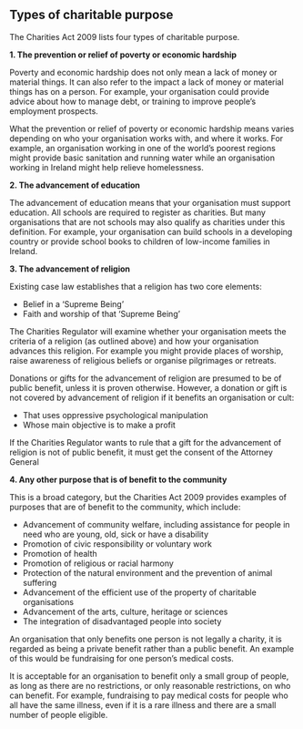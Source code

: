 ##  Types of charitable purpose

The Charities Act 2009 lists four types of charitable purpose.

**1\. The prevention or relief of poverty or economic hardship**

Poverty and economic hardship does not only mean a lack of money or material
things. It can also refer to the impact a lack of money or material things has
on a person. For example, your organisation could provide advice about how to
manage debt, or training to improve people’s employment prospects.

What the prevention or relief of poverty or economic hardship means varies
depending on who your organisation works with, and where it works. For
example, an organisation working in one of the world’s poorest regions might
provide basic sanitation and running water while an organisation working in
Ireland might help relieve homelessness.

**2\. The advancement of education**

The advancement of education means that your organisation must support
education. All schools are required to register as charities. But many
organisations that are not schools may also qualify as charities under this
definition. For example, your organisation can build schools in a developing
country or provide school books to children of low-income families in Ireland.

**3\. The advancement of religion**

Existing case law establishes that a religion has two core elements:

  * Belief in a ‘Supreme Being’ 
  * Faith and worship of that ‘Supreme Being’ 

The Charities Regulator will examine whether your organisation meets the
criteria of a religion (as outlined above) and how your organisation advances
this religion. For example you might provide places of worship, raise
awareness of religious beliefs or organise pilgrimages or retreats.

Donations or gifts for the advancement of religion are presumed to be of
public benefit, unless it is proven otherwise. However, a donation or gift is
not covered by advancement of religion if it benefits an organisation or cult:

  * That uses oppressive psychological manipulation 
  * Whose main objective is to make a profit 

If the Charities Regulator wants to rule that a gift for the advancement of
religion is not of public benefit, it must get the consent of the Attorney
General

**4\. Any other purpose that is of benefit to the community**

This is a broad category, but the Charities Act 2009 provides examples of
purposes that are of benefit to the community, which include:

  * Advancement of community welfare, including assistance for people in need who are young, old, sick or have a disability 
  * Promotion of civic responsibility or voluntary work 
  * Promotion of health 
  * Promotion of religious or racial harmony 
  * Protection of the natural environment and the prevention of animal suffering 
  * Advancement of the efficient use of the property of charitable organisations 
  * Advancement of the arts, culture, heritage or sciences 
  * The integration of disadvantaged people into society 

An organisation that only benefits one person is not legally a charity, it is
regarded as being a private benefit rather than a public benefit. An example
of this would be fundraising for one person’s medical costs.

It is acceptable for an organisation to benefit only a small group of people,
as long as there are no restrictions, or only reasonable restrictions, on who
can benefit. For example, fundraising to pay medical costs for people who all
have the same illness, even if it is a rare illness and there are a small
number of people eligible.
